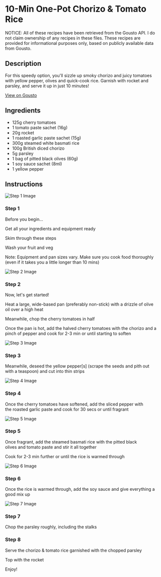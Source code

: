 # 10-Min One-Pot Chorizo & Tomato Rice

NOTICE: All of these recipes have been retrieved from the Gousto API. I do not claim ownership of any recipes in these files. These recipes are provided for informational purposes only, based on publicly available data from Gousto.

## Description

For this speedy option, you'll sizzle up smoky chorizo and juicy tomatoes with yellow pepper, olives and quick-cook rice. Garnish with rocket and parsley, and serve it up in just 10 minutes! 

[View on Gousto](https://www.gousto.co.uk/recipes/cookbook/10-min-one-pot-chorizo-tomato-rice)

## Ingredients

- 125g cherry tomatoes
- 1 tomato paste sachet (16g)
- 20g rocket
- 1 roasted garlic paste sachet (15g)
- 300g steamed white basmati rice
- 100g British diced chorizo
- 5g parsley
- 1 bag of pitted black olives (60g)
- 1 soy sauce sachet (8ml)
- 1 yellow pepper

## Instructions

![Step 1 Image](https://production-media.gousto.co.uk/cms/recipe-step-image/2274.-step-1-x200.jpg)

### Step 1

Before you begin...

Get all your ingredients and equipment ready

Skim through these steps

Wash your fruit and veg

Note: Equipment and pan sizes vary. Make sure you cook food thoroughly (even if it takes you a little longer than 10 mins)

![Step 2 Image](https://production-media.gousto.co.uk/cms/recipe-step-image/2274.-step-2-x200.jpg)

### Step 2

Now, let's get started!

Heat a large, wide-based pan (preferably non-stick) with a drizzle of olive oil over a high heat

Meanwhile, chop the cherry tomatoes in half

Once the pan is hot, add the halved cherry tomatoes with the chorizo and a pinch of pepper and cook for 2-3 min or until starting to soften

![Step 3 Image](https://production-media.gousto.co.uk/cms/recipe-step-image/2274.-step-3-x200.jpg)

### Step 3

Meanwhile, deseed the yellow pepper<span class="text-danger">[s]</span> (scrape the seeds and pith out with a teaspoon) and cut into thin strips

![Step 4 Image](https://production-media.gousto.co.uk/cms/recipe-step-image/2274.-step-4-x200.jpg)

### Step 4

Once the cherry tomatoes have softened, add the sliced pepper with the roasted garlic paste and cook for 30 secs or until fragrant

![Step 5 Image](https://production-media.gousto.co.uk/cms/recipe-step-image/2274.-step-5-x200.jpg)

### Step 5

Once fragrant, add the steamed basmati rice with the pitted black olives and tomato paste and stir it all together

Cook for 2-3 min further or until the rice is warmed through

![Step 6 Image](https://production-media.gousto.co.uk/cms/recipe-step-image/2274.-step-6-x200.jpg)

### Step 6

Once the rice is warmed through, add the soy sauce and give everything a good mix up

![Step 7 Image](https://production-media.gousto.co.uk/cms/recipe-step-image/2274.-step-7-x200.jpg)

### Step 7

Chop the parsley roughly, including the stalks

### Step 8

Serve the chorizo & tomato rice garnished with the chopped parsley

Top with the rocket

Enjoy!

